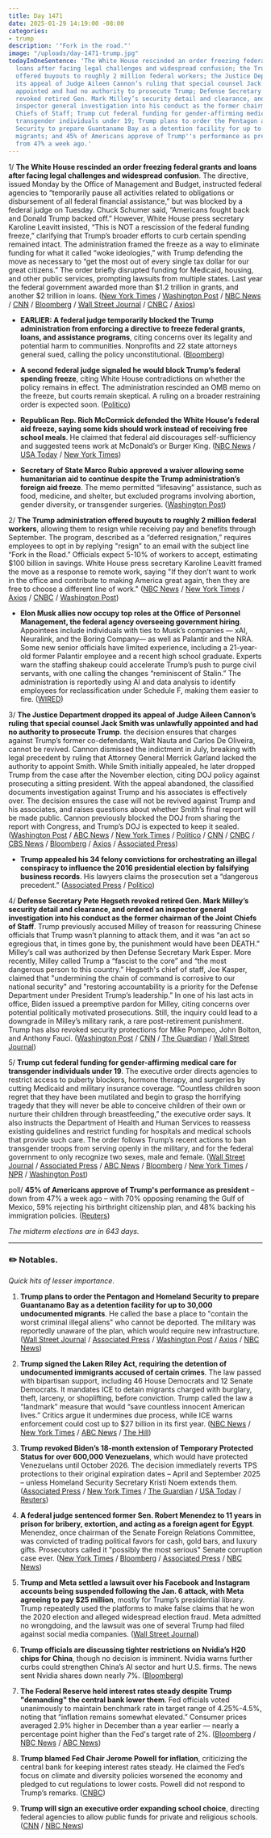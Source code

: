 ```yaml
---
title: Day 1471
date: 2025-01-29 14:19:00 -08:00
categories:
- trump
description: '"Fork in the road."'
image: "/uploads/day-1471-trump.jpg"
todayInOneSentence: 'The White House rescinded an order freezing federal grants and
  loans after facing legal challenges and widespread confusion; the Trump administration
  offered buyouts to roughly 2 million federal workers; the Justice Department dropped
  its appeal of Judge Aileen Cannon’s ruling that special counsel Jack Smith was unlawfully
  appointed and had no authority to prosecute Trump; Defense Secretary Pete Hegseth
  revoked retired Gen. Mark Milley’s security detail and clearance, and ordered an
  inspector general investigation into his conduct as the former chairman of the Joint
  Chiefs of Staff; Trump cut federal funding for gender-affirming medical care for
  transgender individuals under 19; Trump plans to order the Pentagon and Homeland
  Security to prepare Guantanamo Bay as a detention facility for up to 30,000 undocumented
  migrants; and 45% of Americans approve of Trump''s performance as president – down
  from 47% a week ago.'
---
```


1/ **The White House rescinded an order freezing federal grants and loans after facing legal challenges and widespread confusion**. The directive, issued Monday by the Office of Management and Budget, instructed federal agencies to “temporarily pause all activities related to obligations or disbursement of all federal financial assistance,” but was blocked by a federal judge on Tuesday. Chuck Schumer said, “Americans fought back and Donald Trump backed off.” However, White House press secretary Karoline Leavitt insisted, “This is NOT a rescission of the federal funding freeze,” clarifying that Trump’s broader efforts to curb certain spending remained intact. The administration framed the freeze as a way to eliminate funding for what it called “woke ideologies,” with Trump defending the move as necessary to “get the most out of every single tax dollar for our great citizens.” The order briefly disrupted funding for Medicaid, housing, and other public services, prompting lawsuits from multiple states. Last year the federal government awarded more than $1.2 trillion in grants, and another $2 trillion in loans. ([New York Times](https://www.nytimes.com/live/2025/01/29/us/trump-federal-freeze-funding-news/federal-freeze-grants?smid=url-share) / [Washington Post](https://www.washingtonpost.com/business/2025/01/29/white-house-budget-office-spending-freeze/) / [NBC News](https://www.nbcnews.com/politics/donald-trump/trump-administration-rescinds-order-attempting-freeze-federal-aid-spen-rcna189852) / [CNN](https://www.cnn.com/2025/01/29/politics/white-house-rescind-federal-funding-freeze/index.html) / [Bloomberg](https://www.bloomberg.com/news/articles/2025-01-29/white-house-reverses-spending-freeze-order-that-sparked-chaos) / [Wall Street Journal](https://www.wsj.com/politics/policy/trump-administration-rescinds-order-to-freeze-federal-aid-funding-45729ca1) / [CNBC](https://www.cnbc.com/2025/01/29/white-house-rescinds-federal-funds-freeze-memo.html) / [Axios](https://www.axios.com/2025/01/29/federal-funding-freeze-memo-rescinded))

* **EARLIER: A federal judge temporarily blocked the Trump administration from enforcing a directive to freeze federal grants, loans, and assistance programs**, citing concerns over its legality and potential harm to communities. Nonprofits and 22 state attorneys general sued, calling the policy unconstitutional. ([Bloomberg](https://www.bloomberg.com/news/articles/2025-01-28/trump-s-freeze-on-grant-funding-temporarily-halted-by-judge))

* **A second federal judge signaled he would block Trump’s federal spending freeze**, citing White House contradictions on whether the policy remains in effect. The administration rescinded an OMB memo on the freeze, but courts remain skeptical. A ruling on a broader restraining order is expected soon. ([Politico](https://www.politico.com/news/2025/01/29/spending-freeze-blocked-trump-judge-00201341))

* **Republican Rep. Rich McCormick defended the White House’s federal aid freeze, saying some kids should work instead of receiving free school meals**. He claimed that federal aid discourages self-sufficiency and suggested teens work at McDonald’s or Burger King. ([NBC News](https://www.nbcnews.com/politics/congress/republican-congressman-suggests-children-receiving-free-school-lunches-rcna189614) / [USA Today](https://www.usatoday.com/story/news/politics/2025/01/28/mccormick-kids-work-mcdonalds-over-free-lunch/78002847007/) / [New York Times](https://www.nytimes.com/2025/01/29/us/reading-skills-naep.html))

* **Secretary of State Marco Rubio approved a waiver allowing some humanitarian aid to continue despite the Trump administration’s foreign aid freeze**. The memo permitted “lifesaving” assistance, such as food, medicine, and shelter, but excluded programs involving abortion, gender diversity, or transgender surgeries. ([Washington Post](https://www.washingtonpost.com/national-security/2025/01/28/state-department-foreign-aid-trump-waiver/))

2/ **The Trump administration offered buyouts to roughly 2 million federal workers**, allowing them to resign while receiving pay and benefits through September. The program, described as a “deferred resignation,” requires employees to opt in by replying "resign" to an email with the subject line “Fork in the Road.” Officials expect 5-10% of workers to accept, estimating $100 billion in savings. White House press secretary Karoline Leavitt framed the move as a response to remote work, saying "If they don’t want to work in the office and contribute to making America great again, then they are free to choose a different line of work." ([NBC News](https://www.nbcnews.com/politics/white-house/trump-administration-offer-federal-workers-buyouts-resign-rcna189661) / [New York Times](https://www.nytimes.com/2025/01/28/us/politics/trump-buyouts-federal-workers.html) / [Axios](https://www.axios.com/2025/01/28/trump-federal-workers-quit-severance) / [CNBC](https://www.cnbc.com/2025/01/28/trump-buyouts-federal-workers.html) / [Washington Post](https://www.washingtonpost.com/politics/2025/01/28/trump-emails-workforce/))

* **Elon Musk allies now occupy top roles at the Office of Personnel Management, the federal agency overseeing government hiring**. Appointees include individuals with ties to Musk’s companies — xAI, Neuralink, and the Boring Company— as well as Palantir and the NRA. Some new senior officials have limited experience, including a 21-year-old former Palantir employee and a recent high school graduate. Experts warn the staffing shakeup could accelerate Trump’s push to purge civil servants, with one calling the changes “reminiscent of Stalin.” The administration is reportedly using AI and data analysis to identify employees for reclassification under Schedule F, making them easier to fire. ([WIRED](https://www.wired.com/story/elon-musk-lackeys-office-personnel-management-opm-neuralink-x-boring-stalin/))

3/ **The Justice Department dropped its appeal of Judge Aileen Cannon’s ruling that special counsel Jack Smith was unlawfully appointed and had no authority to prosecute Trump**. the decision ensures that charges against Trump’s former co-defendants, Walt Nauta and Carlos De Oliveira, cannot be revived. Cannon dismissed the indictment in July, breaking with legal precedent by ruling that Attorney General Merrick Garland lacked the authority to appoint Smith. While Smith initially appealed, he later dropped Trump from the case after the November election, citing DOJ policy against prosecuting a sitting president. With the appeal abandoned, the classified documents investigation against Trump and his associates is effectively over. The decision ensures the case will not be revived against Trump and his associates, and raises questions about whether Smith’s final report will be made public. Cannon previously blocked the DOJ from sharing the report with Congress, and Trump’s DOJ is expected to keep it sealed. ([Washington Post](https://www.washingtonpost.com/national-security/2025/01/29/trump-classified-documents-jack-smith-appeal-cannon-dropped/) / [ABC News](https://abcnews.go.com/US/doj-trump-moves-drop-appeal-classified-docs-case/story?id=117985723) / [New York Times](https://www.nytimes.com/2025/01/29/us/politics/trump-classified-documents-case.html) / [Politico](https://www.politico.com/news/2025/01/29/doj-moves-to-drop-prosecution-of-former-trump-classified-document-co-defendants-00201232) / [CNN](https://www.cnn.com/2025/01/29/politics/classified-documents-dropped-trump-codefendants/) / [CNBC](https://www.cnbc.com/2025/01/29/trump-classified-documents-case-doj-drops-appeal-against-co-defendants.html) / [CBS News](https://www.cbsnews.com/news/trump-classified-documents-case-walt-nauta-carlos-de-oliveira/) / [Bloomberg](https://www.bloomberg.com/news/articles/2025-01-29/doj-drops-fight-to-prosecute-trump-co-defendants-in-records-case) / [Axios](https://www.axios.com/2025/01/29/trump-doj-classified-documents-case-dismiss-request) / [Associated Press](https://apnews.com/article/trump-justice-department-classified-documents-c887926663beeb5a04d45c7c896609ba))

* **Trump appealed his 34 felony convictions for orchestrating an illegal conspiracy to influence the 2016 presidential election by falsifying business records**. His lawyers claims the prosecution set a “dangerous precedent.” ([Associated Press](https://apnews.com/article/trump-hush-money-appeal-stormy-daniels-249a77a70cab97137595f000fbd49307) / [Politico](https://www.politico.com/news/2025/01/29/trump-new-lawyers-hush-money-appeal-00201219))

4/ **Defense Secretary Pete Hegseth revoked retired Gen. Mark Milley’s security detail and clearance, and ordered an inspector general investigation into his conduct as the former chairman of the Joint Chiefs of Staff**. Trump previously accused Milley of treason for reassuring Chinese officials that Trump wasn’t planning to attack them, and it was “an act so egregious that, in times gone by, the punishment would have been DEATH.” Milley’s call was authorized by then Defense Secretary Mark Esper. More recently, Milley called Trump a “fascist to the core” and “the most dangerous person to this country.” Hegseth's chief of staff, Joe Kasper, claimed that "undermining the chain of command is corrosive to our national security" and "restoring accountability is a priority for the Defense Department under President Trump’s leadership.” In one of his last acts in office, Biden issued a preemptive pardon for Milley, citing concerns over potential politically motivated prosecutions. Still, the inquiry could lead to a downgrade in Milley’s military rank, a rare post-retirement punishment. Trump has also revoked security protections for Mike Pompeo, John Bolton, and Anthony Fauci. ([Washington Post](https://www.washingtonpost.com/national-security/2025/01/28/mark-milley-hegseth-trump/) / [CNN](https://www.cnn.com/2025/01/28/politics/mark-milley-security-detail-pulled/index.html) / [The Guardian](https://www.theguardian.com/us-news/2025/jan/29/trumps-pentagon-strips-mark-milley-of-security-clearance-and-guard-detail) / [Wall Street Journal](https://www.wsj.com/politics/national-security/hegseth-strips-milley-of-federal-protection-79b94642))

5/ **Trump cut federal funding for gender-affirming medical care for transgender individuals under 19**. The executive order directs agencies to restrict access to puberty blockers, hormone therapy, and surgeries by cutting Medicaid and military insurance coverage. “Countless children soon regret that they have been mutilated and begin to grasp the horrifying tragedy that they will never be able to conceive children of their own or nurture their children through breastfeeding,” the executive order says. It also instructs the Department of Health and Human Services to reassess existing guidelines and restrict funding for hospitals and medical schools that provide such care. The order follows Trump’s recent actions to ban transgender troops from serving openly in the military, and for the federal government to only recognize two sexes, male and female. ([Wall Street Journal](https://www.wsj.com/politics/policy/trump-signs-order-to-restrict-medical-treatments-for-transgender-minors-efd37978) / [Associated Press](https://apnews.com/article/trump-transgender-transition-executive-order-301e4130233b411311978f66f455f1c4) / [ABC News](https://abcnews.go.com/Politics/trump-signs-executive-order-restrict-transgender-care-access/story?id=118196874) / [Bloomberg](https://www.bloomberg.com/news/articles/2025-01-28/trump-orders-halt-to-us-funds-for-kids-gender-affirming-care) / [New York Times](https://www.nytimes.com/2025/01/28/us/politics/trump-trans-gender-affirming-care.html) / [NPR](https://www.npr.org/2025/01/29/nx-s1-5279092/trump-executive-order-gender-affirming-care) / [Washington Post](https://www.washingtonpost.com/nation/2025/01/29/transgender-care-trump-executive-order-youth/))

poll/ **45% of Americans approve of Trump's performance as president** – down from 47% a week ago – with 70% opposing renaming the Gulf of Mexico, 59% rejecting his birthright citizenship plan, and 48% backing his immigration policies. ([Reuters](https://www.reuters.com/world/us/americans-sour-some-trumps-early-moves-reutersipsos-poll-finds-2025-01-28/))

*The midterm elections are in 643 days.*

---

### ✏️ Notables.

*Quick hits of lesser importance*.

1. **Trump plans to order the Pentagon and Homeland Security to prepare Guantanamo Bay as a detention facility for up to 30,000 undocumented migrants**. He called the base a place to "contain the worst criminal illegal aliens" who cannot be deported. The military was reportedly unaware of the plan, which would require new infrastructure. ([Wall Street Journal](https://www.wsj.com/politics/national-security/migrants-guantanamo-bay-executive-order-ea6a2e72) / [Associated Press](https://apnews.com/article/trump-signs-laken-riley-act-immigration-crackdown-30a34248fa984d8d46b809c3e6d8731a) / [Washington Post](https://www.washingtonpost.com/immigration/2025/01/29/guantanamo-cuba-el-salvador-deportations/) / [Axios](https://www.axios.com/2025/01/29/trump-guantanamo-bay-undocumented-immigrants) / [NBC News](https://www.nbcnews.com/politics/white-house/trump-says-sign-order-housing-migrants-guantanamo-bay-rcna189884))

2. **Trump signed the Laken Riley Act, requiring the detention of undocumented immigrants accused of certain crimes**. The law passed with bipartisan support, including 46 House Democrats and 12 Senate Democrats. It mandates ICE to detain migrants charged with burglary, theft, larceny, or shoplifting, before conviction. Trump called the law a “landmark” measure that would “save countless innocent American lives.” Critics argue it undermines due process, while ICE warns enforcement could cost up to $27 billion in its first year. ([NBC News](https://www.nbcnews.com/politics/white-house/trump-signs-laken-riley-act-law-rcna188917) / [New York Times](https://www.nytimes.com/2025/01/29/us/politics/trump-signs-laken-riley-act.html) / [ABC News](https://abcnews.go.com/Politics/trump-sign-laken-riley-act-setting-phase-immigration/story?id=118226963) / [The Hill](https://thehill.com/homenews/administration/5113714-trump-signs-laken-riley-act/))

3. **Trump revoked Biden’s 18-month extension of Temporary Protected Status for over 600,000 Venezuelans**, which would have protected Venezuelans until October 2026. The decision immediately reverts TPS protections to their original expiration dates – April and September 2025 – unless Homeland Security Secretary Kristi Noem extends them. ([Associated Press](https://apnews.com/article/immigration-border-security-venezuela-tps-noem-af43e2135ea588717669794288e5b6e6) / [New York Times](https://www.nytimes.com/2025/01/28/us/politics/trump-tps-venezuelan-immigrants.html) / [The Guardian](https://www.theguardian.com/us-news/2025/jan/29/protected-status-venezuelans-ends-trump-noem) / [USA Today](https://www.usatoday.com/story/news/politics/2025/01/29/trump-administration-ends-immigration-protections-venezuelans/78018693007/) / [Reuters](https://www.reuters.com/world/americas/trump-administration-revokes-extension-protections-venezuelans-us-ny-times-2025-01-29/))

4. **A federal judge sentenced former Sen. Robert Menendez to 11 years in prison for bribery, extortion, and acting as a foreign agent for Egypt**. Menendez, once chairman of the Senate Foreign Relations Committee, was convicted of trading political favors for cash, gold bars, and luxury gifts. Prosecutors called it "possibly the most serious" Senate corruption case ever. ([New York Times](https://www.nytimes.com/2025/01/29/nyregion/bob-menendez-corruption-sentencing.html) / [Bloomberg](https://www.bloomberg.com/news/articles/2025-01-29/ex-senator-bob-menendez-gets-11-years-for-gold-bar-bribe-scheme) / [Associated Press](https://apnews.com/article/bob-menendez-sentencing-new-jersey-bribery-fc8720f8b74fd431b40b1f7b4dcd5ac7) / [NBC News](https://www.nbcnews.com/politics/justice-department/former-sen-bob-menendez-sentenced-gold-bar-bribery-case-rcna189044))

5. **Trump and Meta settled a lawsuit over his Facebook and Instagram accounts being suspended following the Jan. 6 attack, with Meta agreeing to pay $25 million**, mostly for Trump’s presidential library. Trump repeatedly used the platforms to make false claims that he won the 2020 election and alleged widespread election fraud. Meta admitted no wrongdoing, and the lawsuit was one of several Trump had filed against social media companies. ([Wall Street Journal](https://www.wsj.com/us-news/law/trump-signs-agreement-calling-for-meta-to-pay-25-million-to-settle-suit-6f734c8c))

6. **Trump officials are discussing tighter restrictions on Nvidia’s H20 chips for China**, though no decision is imminent. Nvidia warns further curbs could strengthen China’s AI sector and hurt U.S. firms. The news sent Nvidia shares down nearly 7%. ([Bloomberg](https://www.bloomberg.com/news/articles/2025-01-29/trump-officials-discuss-tightening-curbs-on-nvidia-china-sales))

7. **The Federal Reserve held interest rates steady despite Trump "demanding" the central bank lower them**. Fed officials voted unanimously to maintain benchmark rate in target range of 4.25%-4.5%, noting that “inflation remains somewhat elevated.” Consumer prices averaged 2.9% higher in December than a year earlier — nearly a percentage point higher than the Fed's target rate of 2%. ([Bloomberg](https://www.bloomberg.com/news/articles/2025-01-29/key-takeaways-from-fed-decision-to-hold-rates-steady) / [NBC News](https://www.nbcnews.com/business/economy/federal-reserve-interest-rate-decision-january-2025-what-to-know-rcna189628) / [ABC News](https://abcnews.go.com/Business/fed-expected-hold-interest-rates-steady-defying-pressure-trump/story?id=118175314))

8. **Trump blamed Fed Chair Jerome Powell for inflation**, criticizing the central bank for keeping interest rates steady. He claimed the Fed’s focus on climate and diversity policies worsened the economy and pledged to cut regulations to lower costs. Powell did not respond to Trump’s remarks. ([CNBC](https://www.cnbc.com/2025/01/29/trump-accuses-fed-powell-of-creating-inflation-on-heels-of-rate-decision.html))

9. **Trump will sign an executive order expanding school choice**, directing federal agencies to allow public funds for private and religious schools. ([CNN](https://www.cnn.com/2025/01/29/politics/executive-actions-trump-school-choice/index.html) / [NBC News](https://www.nbcnews.com/politics/donald-trump/trump-sign-sweeping-executive-order-expand-school-choice-rcna189779))